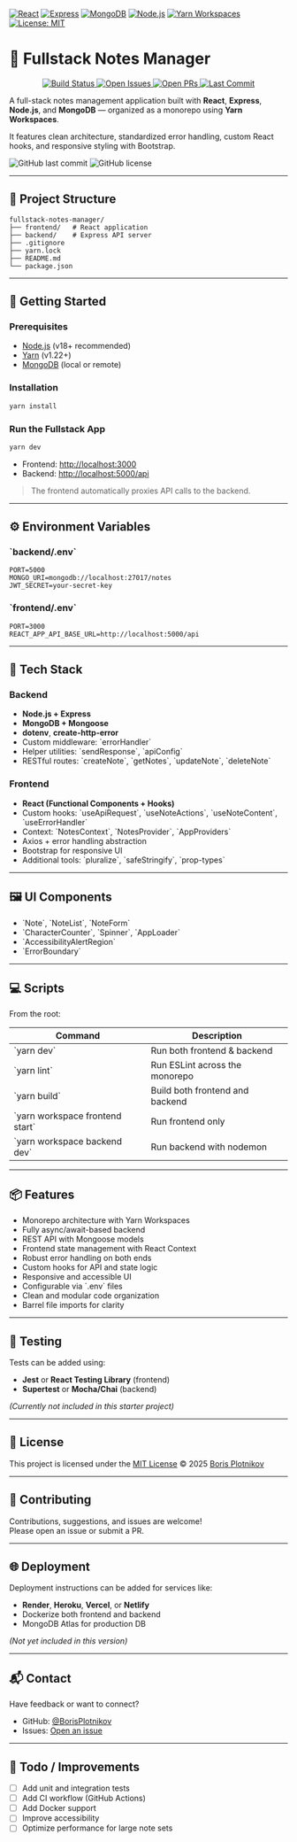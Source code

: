 
[![React](https://img.shields.io/badge/React-18.2.0-61DAFB?logo=react)](https://reactjs.org/)
[![Express](https://img.shields.io/badge/Express-4.18.2-grey?logo=express)](https://expressjs.com/)
[![MongoDB](https://img.shields.io/badge/MongoDB-6.0.0-4EA94B?logo=mongodb)](https://mongodb.com/)
[![Node.js](https://img.shields.io/badge/Node.js-18.17.0-339933?logo=node.js)](https://nodejs.org/)
[![Yarn Workspaces](https://img.shields.io/badge/Yarn-Workspaces-2C8EBB?logo=yarn)](https://classic.yarnpkg.com/)
[![License: MIT](https://img.shields.io/badge/License-MIT-yellow.svg)](LICENSE)

# 📝 Fullstack Notes Manager

<p style="text-align: center;">
  <a href="https://github.com/BorisPlotnikov/fullstack-notes-manager/actions">
    <img src="https://img.shields.io/github/actions/workflow/status/BorisPlotnikov/fullstack-notes-manager/ci.yml?branch=main" alt="Build Status" />
  </a>
  <a href="https://github.com/BorisPlotnikov/fullstack-notes-manager/issues">
    <img src="https://img.shields.io/github/issues/BorisPlotnikov/fullstack-notes-manager" alt="Open Issues" />
  </a>
  <a href="https://github.com/BorisPlotnikov/fullstack-notes-manager/pulls">
    <img src="https://img.shields.io/github/issues-pr/BorisPlotnikov/fullstack-notes-manager" alt="Open PRs" />
  </a>
  <a href="https://github.com/BorisPlotnikov/fullstack-notes-manager/commits/main">
    <img src="https://img.shields.io/github/last-commit/BorisPlotnikov/fullstack-notes-manager" alt="Last Commit" />
  </a>
</p>


A full-stack notes management application built with **React**, **Express**, **Node.js**, and **MongoDB** — organized as a monorepo using **Yarn Workspaces**.

It features clean architecture, standardized error handling, custom React hooks, and responsive styling with Bootstrap.

![GitHub last commit](https://img.shields.io/github/last-commit/BorisPlotnikov/fullstack-notes-manager)
![GitHub license](https://img.shields.io/github/license/BorisPlotnikov/fullstack-notes-manager)

---

## 📁 Project Structure

```
fullstack-notes-manager/
├── frontend/   # React application
├── backend/    # Express API server
├── .gitignore
├── yarn.lock
├── README.md
└── package.json
```

---

## 🚀 Getting Started

### Prerequisites

- [Node.js](https://nodejs.org/) (v18+ recommended)
- [Yarn](https://classic.yarnpkg.com/) (v1.22+)
- [MongoDB](https://www.mongodb.com/) (local or remote)

### Installation

```bash
yarn install
```

### Run the Fullstack App

```bash
yarn dev
```

- Frontend: [http://localhost:3000](http://localhost:3000)
- Backend: [http://localhost:5000/api](http://localhost:5000/api)

> The frontend automatically proxies API calls to the backend.

---

## ⚙️ Environment Variables

### \`backend/.env\`

```env
PORT=5000
MONGO_URI=mongodb://localhost:27017/notes
JWT_SECRET=your-secret-key
```

### \`frontend/.env\`

```env
PORT=3000
REACT_APP_API_BASE_URL=http://localhost:5000/api
```

---

## 🧠 Tech Stack

### Backend

- **Node.js + Express**
- **MongoDB + Mongoose**
- **dotenv**, **create-http-error**
- Custom middleware: \`errorHandler\`
- Helper utilities: \`sendResponse\`, \`apiConfig\`
- RESTful routes: \`createNote\`, \`getNotes\`, \`updateNote\`, \`deleteNote\`

### Frontend

- **React (Functional Components + Hooks)**
- Custom hooks: \`useApiRequest\`, \`useNoteActions\`, \`useNoteContent\`, \`useErrorHandler\`
- Context: \`NotesContext\`, \`NotesProvider\`, \`AppProviders\`
- Axios + error handling abstraction
- Bootstrap for responsive UI
- Additional tools: \`pluralize\`, \`safeStringify\`, \`prop-types\`

---

## 🖼️ UI Components

- \`Note\`, \`NoteList\`, \`NoteForm\`
- \`CharacterCounter\`, \`Spinner\`, \`AppLoader\`
- \`AccessibilityAlertRegion\`
- \`ErrorBoundary\`

---

## 💻 Scripts

From the root:

| Command                         | Description                         |
|----------------------------------|-------------------------------------|
| \`yarn dev\`                     | Run both frontend & backend         |
| \`yarn lint\`                    | Run ESLint across the monorepo      |
| \`yarn build\`                   | Build both frontend and backend     |
| \`yarn workspace frontend start\` | Run frontend only                   |
| \`yarn workspace backend dev\`    | Run backend with nodemon            |

---

## 📦 Features

- Monorepo architecture with Yarn Workspaces
- Fully async/await-based backend
- REST API with Mongoose models
- Frontend state management with React Context
- Robust error handling on both ends
- Custom hooks for API and state logic
- Responsive and accessible UI
- Configurable via \`.env\` files
- Clean and modular code organization
- Barrel file imports for clarity

---

## 🧪 Testing

Tests can be added using:

- **Jest** or **React Testing Library** (frontend)
- **Supertest** or **Mocha/Chai** (backend)

_(Currently not included in this starter project)_

---

## 📄 License

This project is licensed under the [MIT License](./LICENSE) © 2025 [Boris Plotnikov](https://github.com/BorisPlotnikov)

---

## 🤝 Contributing

Contributions, suggestions, and issues are welcome!  
Please open an issue or submit a PR.

---

## 🌐 Deployment

Deployment instructions can be added for services like:

- **Render**, **Heroku**, **Vercel**, or **Netlify**
- Dockerize both frontend and backend
- MongoDB Atlas for production DB

_(Not yet included in this version)_

---

## 📬 Contact

Have feedback or want to connect?

- GitHub: [@BorisPlotnikov](https://github.com/BorisPlotnikov)
- Issues: [Open an issue](https://github.com/BorisPlotnikov/fullstack-notes-manager/issues)

---

## 🧹 Todo / Improvements

- [ ] Add unit and integration tests
- [ ] Add CI workflow (GitHub Actions)
- [ ] Add Docker support
- [ ] Improve accessibility
- [ ] Optimize performance for large note sets
